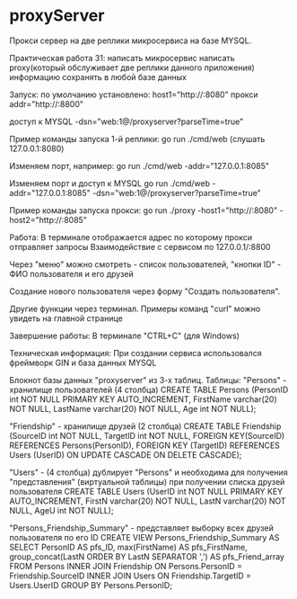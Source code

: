 # proxyServer
Прокси сервер на две реплики микросервиса на базе MYSQL.

Практическая работа 31: 
написать микросервис 
написать proxy(который обслуживает две реплики данного приложения)
информацию сохранять в любой базе данных

Запуск:
по умолчанию установлено:
host1="http://:8080"
прокси  addr="http://:8800" 

доступ к MYSQL -dsn="web:1@/proxyserver?parseTime=true"

Пример команды запуска 1-й реплики:
go run ./cmd/web        (слушать 127.0.0.1:8080)

Изменяем порт, например:
go run ./cmd/web -addr="127.0.0.1:8085"

Изменяем порт и доступ к MYSQL
go run ./cmd/web -addr="127.0.0.1:8085" -dsn="web:1@/proxyserver?parseTime=true"

Пример команды запуска прокси:
go run ./proxy -host1="http://:8080" -host2="http://:8085"

Работа:
В терминале отображается адрес по которому прокси отправляет запросы
Взаимодействие с сервисом по 127.0.0.1/:8800

Через "меню" можно смотреть - список пользователей, "кнопки ID" - ФИО пользователя и его друзей

Создание нового пользователя через форму "Создать пользователя". 

Другие функции через терминал. 
Примеры команд  "curl" можно увидеть на главной странице

Завершение работы:
В терминале "CTRL+C" (для Windows)

Техническая информация:
При создании сервиса использовался фреймворк GIN и база данных MYSQL

Блокнот базы данных "proxyserver" из 3-х таблиц.
Таблицы: 
"Persons" - хранилище пользователей (4 столбца)
CREATE TABLE Persons (PersonID int NOT NULL PRIMARY KEY AUTO_INCREMENT, FirstName varchar(20) NOT NULL, LastName varchar(20) NOT NULL, Age int NOT NULL);

"Friendship" - хранилище друзей (2 столбца)
CREATE TABLE Friendship  (SourceID int  NOT NULL, TargetID int NOT NULL, FOREIGN KEY(SourceID) REFERENCES Persons(PersonID), FOREIGN KEY (TargetID) REFERENCES Users (UserID) ON UPDATE CASCADE ON DELETE CASCADE);

"Users" - (4 столбца) дублирует "Persons" и необходима для получения "представления" (виртуальной таблицы) при получении списка друзей пользователя
CREATE TABLE Users (UserID int NOT NULL PRIMARY KEY AUTO_INCREMENT, FirstN varchar(20) NOT NULL, LastN varchar(20) NOT NULL, AgeU int NOT NULL);

"Persons_Friendship_Summary" - представляет выборку всех друзей пользователя по его ID
CREATE VIEW Persons_Friendship_Summary AS SELECT PersonID AS pfs_ID, max(FirstName) AS pfs_FirstName, group_concat(LastN ORDER BY LastN SEPARATOR ',') AS pfs_Friend_array FROM Persons INNER JOIN Friendship ON Persons.PersonID = Friendship.SourceID INNER JOIN Users ON Friendship.TargetID = Users.UserID GROUP BY Persons.PersonID;

